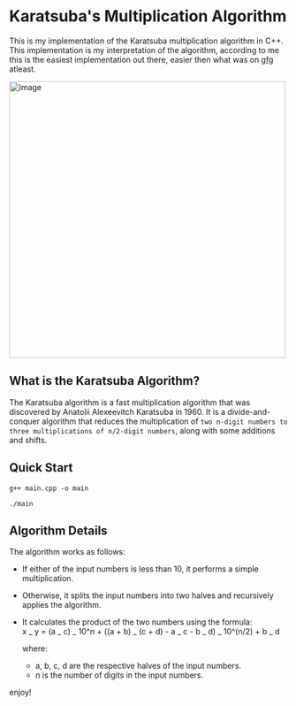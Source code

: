 # Karatsuba's Multiplication Algorithm

This is my implementation of the Karatsuba multiplication algorithm in C++. This implementation is my interpretation of the algorithm, according to me this is the easiest implementation out there, easier then what was on [gfg](https://www.geeksforgeeks.org/karatsuba-algorithm-for-fast-multiplication-using-divide-and-conquer-algorithm/) atleast.

<img src="https://github.com/Aliqyan-21/Karatsuba-Algo-Cpp/assets/117648906/d5fa65fe-abe5-40d5-8655-d931352cfccf" alt="image" height=500px width=500px />

## What is the Karatsuba Algorithm?

The Karatsuba algorithm is a fast multiplication algorithm that was discovered by Anatolii Alexeevitch Karatsuba in 1960. It is a divide-and-conquer algorithm that reduces the multiplication of `two n-digit numbers to three multiplications of n/2-digit numbers`, along with some additions and shifts.

## Quick Start

```console
g++ main.cpp -o main

./main
```

## Algorithm Details

The algorithm works as follows:

- If either of the input numbers is less than 10, it performs a simple multiplication.
- Otherwise, it splits the input numbers into two halves and recursively applies the algorithm.
- It calculates the product of the two numbers using the formula:  
  x _ y = (a _ c) _ 10^n + ((a + b) _ (c + d) - a _ c - b _ d) _ 10^(n/2) + b _ d

  where:

  - a, b, c, d are the respective halves of the input numbers.
  - n is the number of digits in the input numbers.

enjoy!
